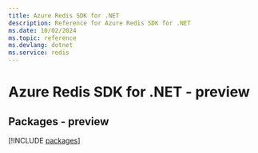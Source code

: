 ```yaml
---
title: Azure Redis SDK for .NET
description: Reference for Azure Redis SDK for .NET
ms.date: 10/02/2024
ms.topic: reference
ms.devlang: dotnet
ms.service: redis
---
```

# Azure Redis SDK for .NET - preview
## Packages - preview
[!INCLUDE [packages](redis-index.md)]